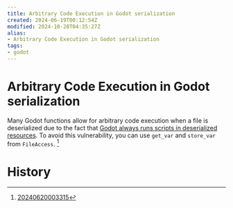 ```yaml
---
title: Arbitrary Code Execution in Godot serialization
created: 2024-06-19T00:12:54Z
modified: 2024-10-28T04:35:27Z
alias:
- Arbitrary Code Execution in Godot serialization
tags:
- godot
---
```


# Arbitrary Code Execution in Godot serialization

Many Godot functions allow for arbitrary code execution when a file is deserialized due to the fact that [Godot always runs scripts in deserialized resources](godot-runs-scripts-in-resources.md). To avoid this vulnerability, you can use `get_var` and `store_var` from `FileAccess`. [^1]

# History

[^1]: [20240620003315](../entries/20240620003315.md)

